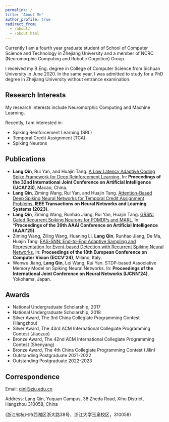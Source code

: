 ```yaml
---
permalink: /
title: "About Me"
author_profile: true
redirect_from: 
  - /about/
  - /about.html
---
```


Currently I am a fourth year graduate student of School of Computer Science and Technology in Zhejiang University and a member of NCRC (Neuromorphic Computing and Robotic Cognition) Group.

I received my B.Eng. degree in College of Computer Science from Sichuan University in June 2020. In the same year, I was admitted to study for a PhD degree in Zhejiang University without entrance examination.

## Research Interests

My research interests include Neuromorphic Computing and Machine Learning.

Recently, I am interested in:

* Spiking Reinforcement Learning (SRL)
* Temporal Credit Assignment (TCA)
* Spiking Neurons

## Publications

* **Lang Qin**, Rui Yan, and Huajin Tang. [A Low Latency Adaptive Coding Spike Framework for Deep Reinforcement Learning.](https://www.ijcai.org/proceedings/2023/0340) In: **Proceedings of the 32nd International Joint Conference on Artificial Intelligence  (IJCAI'23)**, Macao, China.
* **Lang Qin**, Ziming Wang, Rui Yan, and Huajin Tang. [Attention-Based Deep Spiking Neural Networks for Temporal Credit Assignment Problems.](https://ieeexplore.ieee.org/document/10038509) **IEEE Transactions on Neural Networks and Learning Systems (2023)**.
* **Lang Qin**, Ziming Wang, Runhao Jiang, Rui Yan, Huajin Tang. [GRSN: Gated Recurrent Spiking Neurons for POMDPs and MARL.](https://arxiv.org/abs/2404.15597) In: ***Proceedings of the 39th AAAI Conference on Artificial Intelligence (AAAI'25)**.
* Ziming Wang, Ziling Wang, Huaning Li, **Lang Qin**, Runhao Jiang, De Ma, Huajin Tang. [EAS-SNN: End-to-End Adaptive Sampling and Representation for Event-based Detection with Recurrent Spiking Neural Networks.](https://arxiv.org/abs/2403.12574) In: **Proceedings of the 18th European Conference on Computer Vision (ECCV'24)**, Milano, Italy.
* Wenwu Jiang, **Lang Qin**, Lei Wang, Rui Yan. STDP-based Associative Memory Model on Spiking Neural Networks. In: **Proceedings of the International Joint Conference on Neural Networks (IJCNN'24)**, Yokohama, Japan.

## Awards

* National Undergraduate Scholarship, 2017
* National Undergraduate Scholarship, 2018
* Silver Award, The 3rd China Collegiate Programming Contest (Hangzhou)
* Silver Award, The 43rd ACM International Collegiate Programming Contest (Jiaozuo)
* Bronze Award, The 42nd ACM International Collegiate Programming Contest (Shenyang)
* Bronze Award, The 4th China Collegiate Programming Contest (Jilin)
* Outstanding Postgraduate 2021-2022
* Outstanding Postgraduate 2022-2023

## Correspondence

Email: qinl@zju.edu.cn

Address: Lang Qin, Yuquan Campus, 38 Zheda Road, Xihu District, Hangzhou 310058, China

(浙江省杭州市西湖区浙大路38号，浙江大学玉泉校区，310058)
